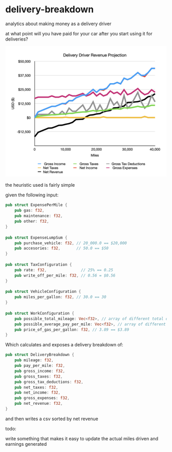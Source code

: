 # delivery-breakdown

analytics about making money as a delivery driver

at what point will you have paid for your car after you start using it for deliveries?

![delivery driver revenue projection](/img/delivery-driver-revenue-projection.png)

the heuristic used is fairly simple

given the following input:

```rust
pub struct ExpensePerMile {
    pub gas: f32,
    pub maintenance: f32,
    pub other: f32,
}

pub struct ExpenseLumpSum {
    pub purchase_vehicle: f32, // 20_000.0 == $20,000
    pub accesories: f32,       // 50.0 == $50
}

pub struct TaxConfiguration {
    pub rate: f32,               // 25% == 0.25
    pub write_off_per_mile: f32, // 0.56 = $0.56
}

pub struct VehicleConfiguration {
    pub miles_per_gallon: f32, // 30.0 == 30
}

pub struct WorkConfiguration {
    pub possible_total_mileage: Vec<f32>, // array of different total distances driven
    pub possible_average_pay_per_mile: Vec<f32>, // array of different pay rates earner per mile
    pub price_of_gas_per_gallon: f32, // 3.89 == $3.89
}

```

Which calculates and exposes a delivery breakdown of:

```rust
pub struct DeliveryBreakdown {
    pub mileage: f32,
    pub pay_per_mile: f32,
    pub gross_income: f32,
    pub gross_taxes: f32,
    pub gross_tax_deductions: f32,
    pub net_taxes: f32,
    pub net_income: f32,
    pub gross_expenses: f32,
    pub net_revenue: f32,
}
```

and then writes a csv sorted by net revenue

todo:

write something that makes it easy to update the actual miles driven and earnings generated
